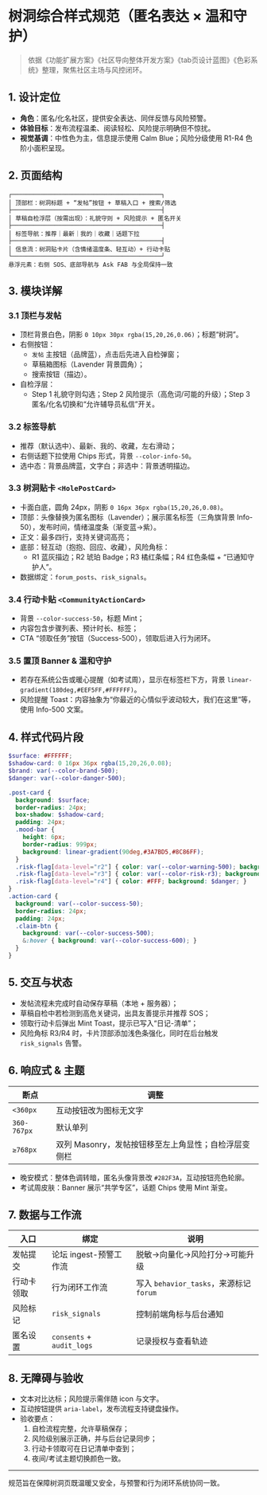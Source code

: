 ﻿# 树洞综合样式规范（匿名表达 × 温和守护）

> 依据《功能扩展方案》《社区导向整体开发方案》《tab页设计蓝图》《色彩系统》整理，聚焦社区主场与风控闭环。

## 1. 设计定位
- **角色**：匿名/化名社区，提供安全表达、同伴反馈与风险预警。
- **体验目标**：发布流程温柔、阅读轻松、风险提示明确但不惊扰。
- **视觉基调**：中性色为主，信息提示使用 Calm Blue；风险分级使用 R1-R4 色阶小面积呈现。

## 2. 页面结构
```
┌──────────────────────────────────────────┐
│ 顶部栏：树洞标题 + “发帖”按钮 + 草稿入口 + 搜索/筛选
├──────────────────────────────────────────┤
│ 草稿自检浮层（按需出现）：礼貌守则 + 风险提示 + 匿名开关
├──────────────────────────────────────────┤
│ 标签导航：推荐｜最新｜我的｜收藏｜话题下拉
├──────────────────────────────────────────┤
│ 信息流：树洞贴卡片（含情绪温度条、轻互动）+ 行动卡贴
└──────────────────────────────────────────┘
悬浮元素：右侧 SOS、底部导航与 Ask FAB 与全局保持一致
```

## 3. 模块详解
### 3.1 顶栏与发帖
- 顶栏背景白色，阴影 `0 10px 30px rgba(15,20,26,0.06)`；标题“树洞”。
- 右侧按钮：
  - `发帖` 主按钮（品牌蓝），点击后先进入自检弹窗；
  - 草稿箱图标（Lavender 背景圆角）；
  - 搜索按钮（描边）。
- 自检浮层：
  - Step 1 礼貌守则勾选；Step 2 风险提示（高危词/可能的升级）；Step 3 匿名/化名切换和“允许辅导员私信”开关。

### 3.2 标签导航
- 推荐（默认选中）、最新、我的、收藏，左右滑动；
- 右侧话题下拉使用 Chips 形式，背景 `--color-info-50`。
- 选中态：背景品牌蓝，文字白；非选中：背景透明描边。

### 3.3 树洞贴卡 `<HolePostCard>`
- 卡面白底，圆角 24px，阴影 `0 16px 36px rgba(15,20,26,0.08)`。
- 顶部：头像替换为匿名图标（Lavender）；展示匿名标签（三角旗背景 Info-50），发布时间，情绪温度条（渐变蓝→紫）。
- 正文：最多四行，支持关键词高亮；
- 底部：轻互动（抱抱、回应、收藏），风险角标：
  - R1 蓝灰描边；R2 琥珀 Badge；R3 橘红条幅；R4 红色条幅 + “已通知守护人”。
- 数据绑定：`forum_posts`、`risk_signals`。

### 3.4 行动卡贴 `<CommunityActionCard>`
- 背景 `--color-success-50`，标题 Mint；
- 内容包含步骤列表、预计时长、标签；
- CTA “领取任务”按钮（Success-500），领取后进入行为闭环。

### 3.5 置顶 Banner & 温和守护
- 若存在系统公告或暖心提醒（如考试周），显示在标签栏下方，背景 `linear-gradient(180deg,#EEF5FF,#FFFFFF)`。
- 风险提醒 Toast：内容抽象为“你最近的心情似乎波动较大，我们在这里”等，使用 Info-500 文案。

## 4. 样式代码片段
```scss
$surface: #FFFFFF;
$shadow-card: 0 16px 36px rgba(15,20,26,0.08);
$brand: var(--color-brand-500);
$danger: var(--color-danger-500);

.post-card {
  background: $surface;
  border-radius: 24px;
  box-shadow: $shadow-card;
  padding: 24px;
  .mood-bar {
    height: 6px;
    border-radius: 999px;
    background: linear-gradient(90deg,#3A7BD5,#8C86FF);
  }
  .risk-flag[data-level="r2"] { color: var(--color-warning-500); background: var(--color-warning-50); }
  .risk-flag[data-level="r3"] { color: var(--color-risk-r3); background: rgba(249,115,22,0.16); }
  .risk-flag[data-level="r4"] { color: #FFF; background: $danger; }
}
.action-card {
  background: var(--color-success-50);
  border-radius: 24px;
  padding: 24px;
  .claim-btn {
    background: var(--color-success-500);
    &:hover { background: var(--color-success-600); }
  }
}
```

## 5. 交互与状态
- 发帖流程未完成时自动保存草稿（本地 + 服务器）；
- 草稿自检中若检测到高危关键词，出具友善提示并推荐 SOS；
- 领取行动卡后弹出 Mint Toast，提示已写入“日记-清单”；
- 风险角标 R3/R4 时，卡片顶部添加浅色条强化，同时在后台触发 `risk_signals` 告警。

## 6. 响应式 & 主题
| 断点 | 调整 |
| ---- | ---- |
| `<360px` | 互动按钮改为图标无文字 |
| `360-767px` | 默认单列 |
| `≥768px` | 双列 Masonry，发帖按钮移至左上角显性；自检浮层变侧栏 |

- 晚安模式：整体色调转暗，匿名头像背景改 `#282F3A`，互动按钮亮色轮廓。
- 考试周皮肤：Banner 展示“共学专区”，话题 Chips 使用 Mint 渐变。

## 7. 数据与工作流
| 入口 | 绑定 | 说明 |
| ---- | ---- | ---- |
| 发帖提交 | 论坛 ingest-预警工作流 | 脱敏→向量化→风险打分→可能升级 |
| 行动卡领取 | 行为闭环工作流 | 写入 `behavior_tasks`，来源标记 `forum` |
| 风险标记 | `risk_signals` | 控制前端角标与后台通知 |
| 匿名设置 | `consents` + `audit_logs` | 记录授权与查看轨迹 |

## 8. 无障碍与验收
- 文本对比达标；风险提示需伴随 icon 与文字。
- 互动按钮提供 `aria-label`，发布流程支持键盘操作。
- 验收要点：
  1. 自检流程完整，允许草稿保存；
  2. 风险级别展示正确，并与后台记录同步；
  3. 行动卡领取可在日记清单中查到；
  4. 夜间/考试主题切换颜色一致。

---

规范旨在保障树洞页既温暖又安全，与预警和行为闭环系统协同一致。
